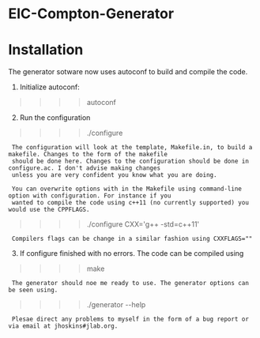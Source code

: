 # EIC-Compton-Generator

# Installation

The generator sotware now uses autoconf to build and compile the code. 

1) Initialize autoconf:
>>>> autoconf
2) Run the configuration 
>>>> ./configure
     
     The configuration will look at the template, Makefile.in, to build a makefile. Changes to the form of the makefile 
     should be done here. Changes to the configuration should be done in configure.ac. I don't advise making changes 
     unless you are very confident you know what you are doing.

     You can overwrite options with in the Makefile using command-line option with configuration. For instance if you
     wanted to compile the code using c++11 (no currently supported) you would use the CPPFLAGS.

>>>> ./configure CXX='g++ -std=c++11'
     
     Compilers flags can be change in a similar fashion using CXXFLAGS=""

3) If configure finished with no errors. The code can be compiled using

>>>> make

     The generator should noe me ready to use. The generator options can be seen using.

>>>> ./generator --help

     Plesae direct any problems to myself in the form of a bug report or via email at jhoskins#jlab.org.
